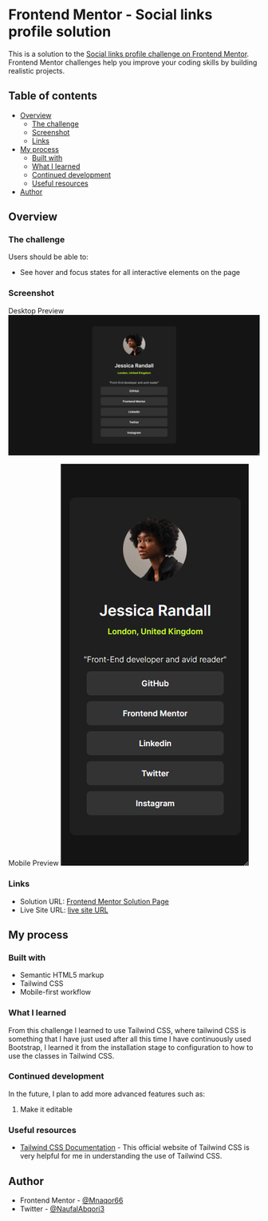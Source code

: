 # Frontend Mentor - Social links profile solution

This is a solution to the [Social links profile challenge on Frontend Mentor](https://www.frontendmentor.io/challenges/social-links-profile-UG32l9m6dQ). Frontend Mentor challenges help you improve your coding skills by building realistic projects. 

## Table of contents

- [Overview](#overview)
  - [The challenge](#the-challenge)
  - [Screenshot](#screenshot)
  - [Links](#links)
- [My process](#my-process)
  - [Built with](#built-with)
  - [What I learned](#what-i-learned)
  - [Continued development](#continued-development)
  - [Useful resources](#useful-resources)
- [Author](#author)

## Overview

### The challenge

Users should be able to:

- See hover and focus states for all interactive elements on the page

### Screenshot

Desktop Preview
![](./capture/desktop.png)


Mobile Preview
![](./capture/mobile.png)

### Links

- Solution URL: [Frontend Mentor Solution Page](https://www.frontendmentor.io/profile/Mnaqor66/solutions)
- Live Site URL: [live site URL](https://66929958c9f4c83e81474b47--visionary-taiyaki-b7e3ba.netlify.app/public/)

## My process

### Built with

- Semantic HTML5 markup
- Tailwind CSS
- Mobile-first workflow

### What I learned

From this challenge I learned to use Tailwind CSS, where tailwind CSS is something that I have just used after all this time I have continuously used Bootstrap, I learned it from the installation stage to configuration to how to use the classes in Tailwind CSS.

### Continued development

In the future, I plan to add more advanced features such as:
1. Make it editable

### Useful resources

- [Tailwind CSS Documentation](https://tailwindcss.com/docs/installation) - This official website of Tailwind CSS is very helpful for me in understanding the use of Tailwind CSS.

## Author

- Frontend Mentor - [@Mnaqor66](https://www.frontendmentor.io/profile/Mnaqor66)
- Twitter - [@NaufalAbqori3](https://x.com/NaufalAbqori3)